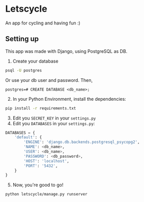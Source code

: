 # Letscycle
An app for cycling and having fun :)

## Setting up
This app was made with Django, using PostgreSQL as DB.

1. Create your database
```bash
psql -U postgres
```
Or use your db user and password. Then,
```
postgres=# CREATE DATABASE <db_name>;
```

2. In your Python Environment, install the dependencies:
```bash
pip install -r requirements.txt
```

3.  Edit you  `SECRET_KEY`  in your  `settings.py`
4.  Edit you  `DATABASES`  in your  `settings.py`:

``` python
DATABASES = {
	'default': {
		'ENGINE': 'django.db.backends.postgresql_psycopg2',
		'NAME': <db_name>,
		'USER': <db_name>,
		'PASSWORD': <db_password>,
		'HOST': 'localhost',
		'PORT': '5432',
	}
}
```

5. Now, you're good to go!
```bash
python letscycle/manage.py runserver
```